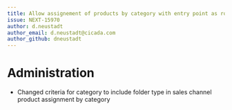 ```yaml
---
title: Allow assignement of products by category with entry point as root
issue: NEXT-15970
author: d.neustadt
author_email: d.neustadt@cicada.com
author_github: dneustadt
---
```

# Administration
* Changed criteria for category to include folder type in sales channel product assignment by category
